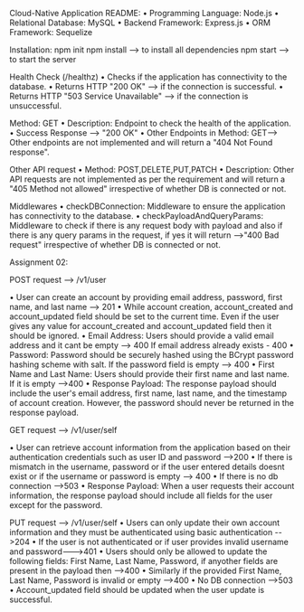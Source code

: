 Cloud-Native Application README:
•   Programming Language: Node.js
•   Relational Database: MySQL
•   Backend Framework: Express.js
•   ORM Framework: Sequelize
 
Installation:
npm init
npm install —> to install all dependencies
npm start —> to start the server
 
Health Check (/healthz)
•   Checks if the application has connectivity to the database.
•   Returns HTTP "200 OK" —> if the connection is successful.
•   Returns HTTP "503 Service Unavailable" —> if the connection is unsuccessful.
 
Method: GET
•   Description: Endpoint to check the health of the application.
•   Success Response —> "200 OK"
•   Other Endpoints in Method: GET—> Other endpoints are not implemented and will return a "404 Not Found response".
 
Other API request
•   Method: POST,DELETE,PUT,PATCH
•   Description: Other API requests are not implemented as per the requirement and will return a "405 Method not allowed" irrespective of whether DB is connected or not.
 
Middlewares
•   checkDBConnection: Middleware to ensure the application has connectivity to the database.
•   checkPayloadAndQueryParams: Middleware to check if there is any request body with payload and also if there is any query params in the request, if yes it will return —>"400 Bad request" irrespective of whether DB is connected or not.
 
Assignment 02:
 
POST request --> /v1/user
 
• User can create an account by providing email address, password, first name, and last name --> 201
• While account creation, account_created and account_updated field should be set to the current time. Even if the user gives any value for account_created and account_updated field then it should be ignored.
• Email Address: Users should provide a valid email address and it cant be empty --> 400
                 If email address already exists - 400
• Password: Password should be securely hashed using the BCrypt password hashing scheme with salt.
            If the password field is empty --> 400
• First Name and Last Name: Users should provide their first name and last name.
                            If it is empty -->400
• Response Payload: The response payload should include the user's email address, first name, last name, and the timestamp of account creation. However, the password should never be returned in the response payload.
 
GET request --> /v1/user/self
 
• User can retrieve account information from the application based on their authentication credentials such as user ID and password -->200
• If there is mismatch in the username, password or if the user entered details doesnt exist or if the username or password is empty --> 400
• If there is no db connection -->503
• Response Payload: When a user requests their account information, the response payload should include all fields for the user except for the password.
 
 
PUT request --> /v1/user/self
• Users can only update their own account information and they must be authenticated using basic authentication -->204
• If the user is not authenticated or if user provides invalid username and password--->401
• Users should only be allowed to update the following fields: First Name, Last Name, Password, if anyother fields are present in the payload then -->400
• Similarly if the provided First Name, Last Name, Password is invalid or empty -->400
• No DB connection -->503
• Account_updated field should be updated when the user update is successful.